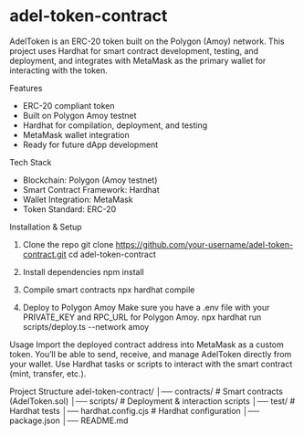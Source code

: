 # adel-token-contract
AdelToken is an ERC-20 token built on the Polygon (Amoy) network. This project uses Hardhat for smart contract development, testing, and deployment, and integrates with MetaMask as the primary wallet for interacting with the token.

Features
- ERC-20 compliant token
- Built on Polygon Amoy testnet
- Hardhat for compilation, deployment, and testing
- MetaMask wallet integration
- Ready for future dApp development

Tech Stack
- Blockchain: Polygon (Amoy testnet)
- Smart Contract Framework: Hardhat
- Wallet Integration: MetaMask
- Token Standard: ERC-20


Installation & Setup
1. Clone the repo
git clone https://github.com/your-username/adel-token-contract.git
cd adel-token-contract

2. Install dependencies
npm install

3. Compile smart contracts
npx hardhat compile

4. Deploy to Polygon Amoy
Make sure you have a .env file with your PRIVATE_KEY and RPC_URL for Polygon Amoy.
npx hardhat run scripts/deploy.ts --network amoy


Usage
Import the deployed contract address into MetaMask as a custom token.
You’ll be able to send, receive, and manage AdelToken directly from your wallet.
Use Hardhat tasks or scripts to interact with the smart contract (mint, transfer, etc.).

Project Structure
adel-token-contract/
│── contracts/        # Smart contracts (AdelToken.sol)
│── scripts/          # Deployment & interaction scripts
│── test/             # Hardhat tests
│── hardhat.config.cjs # Hardhat configuration
│── package.json
│── README.md
